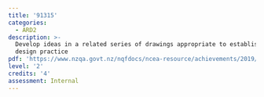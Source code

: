 ```yaml
---
title: '91315'
categories:
  - ARD2
description: >-
  Develop ideas in a related series of drawings appropriate to established
  design practice
pdf: 'https://www.nzqa.govt.nz/nqfdocs/ncea-resource/achievements/2019/as91315.pdf'
level: '2'
credits: '4'
assessment: Internal
---
```



